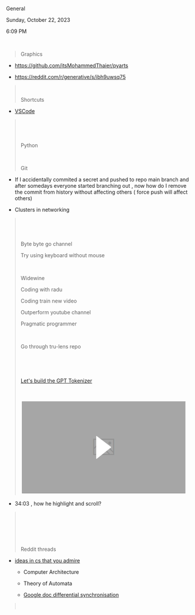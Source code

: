 General

Sunday, October 22, 2023

6:09 PM

 

> Graphics

- <https://github.com/itsMohammedThaier/pyarts>

- <https://reddit.com/r/generative/s/ibh9uwsq75>

>  
>
> Shortcuts

- [VSCode](https://dev.to/stefirosca/10-must-know-vs-code-shortcuts-1n17)

>  
>
>  
>
> Python
>
>  
>
> Git

- If I accidentally commited a secret and pushed to repo main branch and after somedays everyone started branching out , now how do I remove the commit from history without affecting others ( force push will affect others)

- Clusters in networking

>  
>
>  
>
> Byte byte go channel
>
> Try using keyboard without mouse
>
>  
>
> Widewine
>
> Coding with radu
>
> Coding train new video
>
> Outperform youtube channel
>
> Pragmatic programmer
>
>  
>
> Go through tru-lens repo
>
>  
>
>  
>
> [Let's build the GPT Tokenizer](https://youtu.be/zduSFxRajkE?si=SmhGh_SvWjXf5-cp)
>
>  
>
> <img src="media/image1_2024-06-01T080001.0779647+0530.png" style="width:4.69167in;height:2.65833in" alt="Video web content titled: Let&#39;s build the GPT Tokenizer" />

- 34:03 , how he highlight and scroll?

>  
>
>  
>
>  
>
> Reddit threads

- [ideas in cs that you admire](https://www.reddit.com/r/developersIndia/comments/1czbgfj/what_are_some_ideas_in_computer_science_that_you/)

  - Computer Architecture

  - Theory of Automata

  - [Google doc differential synchronisation](https://www.youtube.com/watch?v=S2Hp_1jqpY8)

>  



